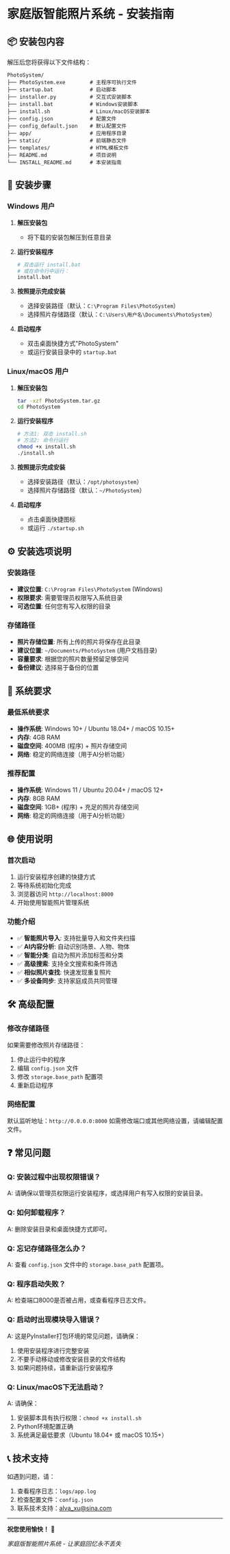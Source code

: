 # 家庭版智能照片系统 - 安装指南

## 📦 安装包内容

解压后您将获得以下文件结构：

```
PhotoSystem/
├── PhotoSystem.exe        # 主程序可执行文件
├── startup.bat            # 启动脚本
├── installer.py           # 交互式安装脚本
├── install.bat            # Windows安装脚本
├── install.sh             # Linux/macOS安装脚本
├── config.json            # 配置文件
├── config_default.json    # 默认配置文件
├── app/                   # 应用程序目录
├── static/                # 前端静态文件
├── templates/             # HTML模板文件
├── README.md              # 项目说明
└── INSTALL_README.md      # 本安装指南
```

## 🚀 安装步骤

### Windows 用户

1. **解压安装包**
   - 将下载的安装包解压到任意目录

2. **运行安装程序**
   ```bash
   # 双击运行 install.bat
   # 或在命令行中运行：
   install.bat
   ```

3. **按照提示完成安装**
   - 选择安装路径（默认：`C:\Program Files\PhotoSystem`）
   - 选择照片存储路径（默认：`C:\Users\用户名\Documents\PhotoSystem`）

4. **启动程序**
   - 双击桌面快捷方式"PhotoSystem"
   - 或运行安装目录中的 `startup.bat`

### Linux/macOS 用户

1. **解压安装包**
   ```bash
   tar -xzf PhotoSystem.tar.gz
   cd PhotoSystem
   ```

2. **运行安装程序**
   ```bash
   # 方法1: 双击 install.sh
   # 方法2: 命令行运行
   chmod +x install.sh
   ./install.sh
   ```

3. **按照提示完成安装**
   - 选择安装路径（默认：`/opt/photosystem`）
   - 选择照片存储路径（默认：`~/PhotoSystem`）

4. **启动程序**
   - 点击桌面快捷图标
   - 或运行 `./startup.sh`

## ⚙️ 安装选项说明

### 安装路径
- **建议位置**: `C:\Program Files\PhotoSystem` (Windows)
- **权限要求**: 需要管理员权限写入系统目录
- **可选位置**: 任何您有写入权限的目录

### 存储路径
- **照片存储位置**: 所有上传的照片将保存在此目录
- **建议位置**: `~/Documents/PhotoSystem` (用户文档目录)
- **容量要求**: 根据您的照片数量预留足够空间
- **备份建议**: 选择易于备份的位置

## 🔧 系统要求

### 最低系统要求
- **操作系统**: Windows 10+ / Ubuntu 18.04+ / macOS 10.15+
- **内存**: 4GB RAM
- **磁盘空间**: 400MB (程序) + 照片存储空间
- **网络**: 稳定的网络连接（用于AI分析功能）

### 推荐配置
- **操作系统**: Windows 11 / Ubuntu 20.04+ / macOS 12+
- **内存**: 8GB RAM
- **磁盘空间**: 1GB+ (程序) + 充足的照片存储空间
- **网络**: 稳定的网络连接（用于AI分析功能）

## 🌐 使用说明

### 首次启动
1. 运行安装程序创建的快捷方式
2. 等待系统初始化完成
3. 浏览器访问 `http://localhost:8000`
4. 开始使用智能照片管理系统

### 功能介绍
- ✅ **智能照片导入**: 支持批量导入和文件夹扫描
- ✅ **AI内容分析**: 自动识别场景、人物、物体
- ✅ **智能分类**: 自动为照片添加标签和分类
- ✅ **高级搜索**: 支持全文搜索和条件筛选
- ✅ **相似照片查找**: 快速发现重复照片
- ✅ **多设备同步**: 支持家庭成员共同管理

## 🛠️ 高级配置

### 修改存储路径
如果需要修改照片存储路径：

1. 停止运行中的程序
2. 编辑 `config.json` 文件
3. 修改 `storage.base_path` 配置项
4. 重新启动程序

### 网络配置
默认监听地址：`http://0.0.0.0:8000`
如需修改端口或其他网络设置，请编辑配置文件。

## ❓ 常见问题

### Q: 安装过程中出现权限错误？
A: 请确保以管理员权限运行安装程序，或选择用户有写入权限的安装目录。

### Q: 如何卸载程序？
A: 删除安装目录和桌面快捷方式即可。

### Q: 忘记存储路径怎么办？
A: 查看 `config.json` 文件中的 `storage.base_path` 配置项。

### Q: 程序启动失败？
A: 检查端口8000是否被占用，或查看程序日志文件。

### Q: 启动时出现模块导入错误？
A: 这是PyInstaller打包环境的常见问题，请确保：
1. 使用安装程序进行完整安装
2. 不要手动移动或修改安装目录的文件结构
3. 如果问题持续，请重新运行安装程序

### Q: Linux/macOS下无法启动？
A: 请确保：
1. 安装脚本具有执行权限：`chmod +x install.sh`
2. Python环境配置正确
3. 系统满足最低要求（Ubuntu 18.04+ 或 macOS 10.15+）

## 📞 技术支持

如遇到问题，请：
1. 查看程序日志：`logs/app.log`
2. 检查配置文件：`config.json`
3. 联系技术支持：alva_xu@sina.com

---

**祝您使用愉快！** 🎉

*家庭版智能照片系统 - 让家庭回忆永不丢失*
